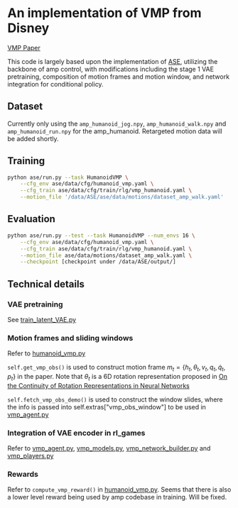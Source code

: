# An implementation of VMP from Disney

[VMP Paper](https://la.disneyresearch.com/publication/vmp-versatile-motion-priors-for-robustly-tracking-motion-on-physical-characters/)

This code is largely based upon the implementation of [ASE](https://github.com/nv-tlabs/ASE), 
utilizing the backbone of amp control, with modifications including the stage 1 VAE pretraining, composition of motion frames and motion window, and network integration for conditional policy.

## Dataset
Currently only using the `amp_humanoid_jog.npy`, `amp_humanoid_walk.npy` and `amp_humanoid_run.npy` for the amp_humanoid. Retargeted motion data will be added shortly.


## Training
```bash
python ase/run.py --task HumanoidVMP \
    --cfg_env ase/data/cfg/humanoid_vmp.yaml \
    --cfg_train ase/data/cfg/train/rlg/vmp_humanoid.yaml \
    --motion_file '/data/ASE/ase/data/motions/dataset_amp_walk.yaml'
```
## Evaluation
```bash
python ase/run.py --test --task HumanoidVMP --num_envs 16 \
    --cfg_env ase/data/cfg/humanoid_vmp.yaml \
    --cfg_train ase/data/cfg/train/rlg/vmp_humanoid.yaml \
    --motion_file ase/data/motions/dataset_amp_walk.yaml \
    --checkpoint [checkpoint under /data/ASE/output/]
```

## Technical details

### VAE pretraining
See [train_latent_VAE.py](https://github.com/DavidLXu/VMP/blob/main/vmp/train_latent_VAE.py)

### Motion frames and sliding windows
Refer to [humanoid_vmp.py](https://github.com/DavidLXu/VMP/blob/main/ase/env/tasks/humanoid_vmp.py)

`self.get_vmp_obs()` is used to construct motion frame $m_t = \{ h_t, \theta_t, v_t, q_t, \dot{q}_t, p_t \}$ in the paper.
Note that $\theta_t$ is a 6D rotation representation proposed in [On the Continuity of Rotation Representations in Neural Networks](https://arxiv.org/abs/1812.07035)

`self.fetch_vmp_obs_demo()` is used to construct the window slides, where the info is passed into self.extras["vmp_obs_window"] to be used in [vmp_agent.py](https://github.com/DavidLXu/VMP/blob/main/ase/learning/vmp_agent.py)

### Integration of VAE encoder in rl_games
Refer to [vmp_agent.py](https://github.com/DavidLXu/VMP/blob/main/ase/learning/vmp_agent.py), [vmp_models.py](https://github.com/DavidLXu/VMP/blob/main/ase/learning/vmp_models.py), 
[vmp_network_builder.py](https://github.com/DavidLXu/VMP/blob/main/ase/learning/vmp_network_builder.py) and [vmp_players.py](https://github.com/DavidLXu/VMP/blob/main/ase/learning/vmp_players.py)

### Rewards
Refer to `compute_vmp_reward()` in [humanoid_vmp.py](https://github.com/DavidLXu/VMP/blob/main/ase/env/tasks/humanoid_vmp.py). Seems that there is also a lower level reward being used by amp codebase in training. Will be fixed.
